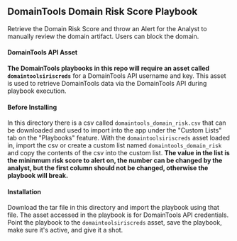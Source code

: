 ## DomainTools Domain Risk Score Playbook
Retrieve the Domain Risk Score and throw an Alert for the Analyst to manually review the domain artifact. Users can block the domain.

#### DomainTools API Asset
**The DomainTools playbooks in this repo will require an asset called `domaintoolsiriscreds`** for a DomainTools API username and key. This asset is used to retrieve DomainTools data via the DomainTools API during playbook execution.
<br>

#### Before Installing
In this directory there is a csv called `domaintools_domain_risk.csv` that can be downloaded and used to import into the app under the "Custom Lists" tab on the "Playbooks" feature. With the  `domaintoolsiriscreds` asset loaded in, import the csv or create a custom list named `domaintools_domain_risk` and copy the contents of the csv into the custom list.
**The value in the list is the mininmum risk score to alert on, the number can be changed by the analyst, but the first column should not be changed, otherwise the playbook will break.**

#### Installation
Download the tar file in this directory and import the playbook using that file. The asset accessed in the playbook is for DomainTools API credentials. Point the playbook to the `domaintoolsiriscreds` asset, save the playbook, make sure it's active, and give it a shot.
